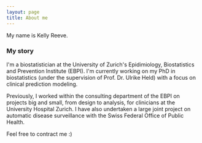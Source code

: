 ```yaml
---
layout: page
title: About me
---
```


My name is Kelly Reeve.

### My story

I'm a biostatistician at the University of Zurich's Epidimiology, Biostatistics and Prevention Institute (EBPI). I'm currently working on my PhD in biostatistics (under the supervision of Prof. Dr. Ulrike Held) with a focus on clinical prediction modeling. 

Previously, I worked within the consulting department of the EBPI on projects big and small, from design to analysis, for clinicians at the University Hospital Zurich. I have also undertaken a large joint project on automatic disease surveillance with the Swiss Federal Office of Public Health. 

Feel free to contract me :)
